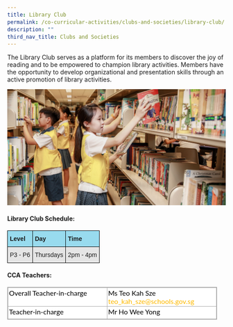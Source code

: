 ```yaml
---
title: Library Club
permalink: /co-curricular-activities/clubs-and-societies/library-club/
description: ""
third_nav_title: Clubs and Societies
---
```

The Library Club serves as a platform for its members to discover the joy of reading and to be empowered to champion library activities. Members have the opportunity to develop organizational and presentation skills through an active promotion of library activities.

![library](/images/library%202.jpg)

####   Library Club Schedule:

  
<style type="text/css">
.tg  {border-collapse:collapse;border-spacing:0;}
.tg td{border-color:black;border-style:solid;border-width:1px;font-family:Arial, sans-serif;font-size:14px;
  overflow:hidden;padding:10px 5px;word-break:normal;}
.tg th{border-color:black;border-style:solid;border-width:1px;font-family:Arial, sans-serif;font-size:14px;
  font-weight:normal;overflow:hidden;padding:10px 5px;word-break:normal;}
.tg .tg-kgqi{background-color:#98DBEE;font-weight:bold;text-align:left;vertical-align:middle}
.tg .tg-faf8{background-color:#E5E5E5;text-align:left;vertical-align:middle}
</style>
<table class="tg">
<thead>
  <tr>
    <th class="tg-kgqi"><span style="font-weight:700">Level</span></th>
    <th class="tg-kgqi"><span style="font-weight:700">Day</span></th>
    <th class="tg-kgqi"><span style="font-weight:700">Time</span></th>
  </tr>
</thead>
<tbody>
  <tr>
    <td class="tg-faf8">P3 - P6</td>
    <td class="tg-faf8">Thursdays</td>
    <td class="tg-faf8">2pm - 4pm</td>
  </tr>
</tbody>
</table>

#### CCA Teachers:

<table class="iveo_table ives_tab_simple3" cellspacing="0" cellpadding="0" border="1" style="margin: 0px; outline: 0px; padding: 0px; border-collapse: collapse; border: 1px solid rgb(170, 170, 170); color: rgb(0, 0, 0); font-family: Lato, sans-serif; font-size: 16px; font-style: normal; font-variant-ligatures: normal; font-variant-caps: normal; font-weight: 400; letter-spacing: normal; orphans: 2; text-align: justify; text-transform: none; white-space: normal; widows: 2; word-spacing: 0px; -webkit-text-stroke-width: 0px; background-color: rgb(255, 255, 255); text-decoration-thickness: initial; text-decoration-style: initial; text-decoration-color: initial; width: 484px;"><tbody style="margin: 0px; outline: 0px; padding: 0px;"><tr style="margin: 0px; outline: 0px; padding: 0px;"><td valign="top" style="margin: 0px; outline: 0px; padding: 2px; text-align: left; border: 1px solid rgb(170, 170, 170); width: 232px;">Overall Teacher-in-charge</td><td valign="top" style="margin: 0px; outline: 0px; padding: 2px; text-align: left; border: 1px solid rgb(170, 170, 170); width: 252px;"><a href="mailto:ho_wai_leng@schools.gov.sg" target="" style="margin: 0px; outline: 0px; padding: 0px; color: rgb(253, 185, 0); text-decoration: none;"></a>Ms Teo Kah Sze<br style="margin: 0px; outline: 0px; padding: 0px; text-align: center;"><a href="mailto:teo_kah_sze@schools.gov.sg" target="" style="margin: 0px; outline: 0px; padding: 0px; color: rgb(253, 185, 0); text-decoration: none; text-align: center;">teo_kah_sze@schools.gov.sg</a><br style="margin: 0px; outline: 0px; padding: 0px;"></td></tr><tr style="margin: 0px; outline: 0px; padding: 0px; height: 22pt;"><td valign="top" style="margin: 0px; outline: 0px; padding: 2px; text-align: left; border: 1px solid rgb(170, 170, 170); width: 193pt;">Teacher-in-charge</td><td valign="top" style="margin: 0px; outline: 0px; padding: 2px; text-align: left; border: 1px solid rgb(170, 170, 170); width: 193pt;"><span style="margin: 0px; outline: 0px; padding: 0px; text-align: center;">Mr Ho Wee Yong</span></td></tr></tbody></table>